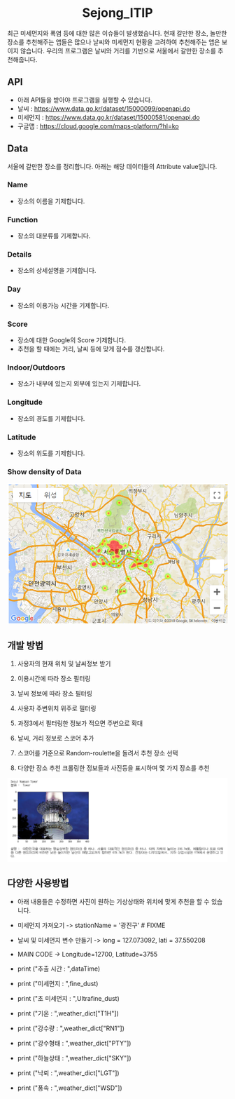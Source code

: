 <h1 align="center">Sejong_ITIP</h1>
최근 미세먼지와 폭염 등에 대한 많은 이슈들이 발생했습니다. 현재 갈만한 장소, 놀만한 장소를 추천해주는 앱들은 많으나 날씨와 미세먼지 현황을 고려하여 추천해주는 앱은 보이지 않습니다. 우리의 프로그램은 날씨와 거리를 기반으로 서울에서 갈만한 장소를 추천해줍니다.

## API
- 아래 API들을 받아야 프로그램을 실행할 수 있습니다.
- 날씨 : https://www.data.go.kr/dataset/15000099/openapi.do
- 미세먼지 : https://www.data.go.kr/dataset/15000581/openapi.do
- 구글맵 : https://cloud.google.com/maps-platform/?hl=ko

## Data
서울에 갈만한 장소를 정리합니다. 아래는 해당 데이터들의 Attribute value입니다.

### Name
- 장소의 이름을 기제합니다.

### Function
- 장소의 대분류를 기제합니다.

### Details
- 장소의 상세설명을 기제합니다.

### Day
- 장소의 이용가능 시간을 기제합니다.

### Score
- 장소에 대한 Google의 Score 기제합니다.
- 추천을 할 때에는 거리, 날씨 등에 맞게 점수를 갱신합니다.

### Indoor/Outdoors
- 장소가 내부에 있는지 외부에 있는지 기제합니다.

### Longitude
- 장소의 경도를 기제합니다.

### Latitude
- 장소의 위도를 기제합니다.

### Show density of Data  
![](image/map.PNG)


## 개발 방법
1. 사용자의 현재 위치 및 날씨정보 받기

2. 이용시간에 따라 장소 필터링

3. 날씨 정보에 따라 장소 필터링

4. 사용자 주변위치 위주로 필터링

5. 과정3에서 필터링한 정보가 적으면 주변으로 확대

6. 날씨, 거리 정보로 스코어 추가

7. 스코어를 기준으로 Random-roulette을 돌려서 추천 장소 선택

8. 다양한 장소 추천 크롤링한 정보들과 사진등을 표시하며 몇 가지 장소를 추천

![](image/result.PNG)

## 다양한 사용방법
- 아래 내용들은 수정하면 사진이 원하는 기상상태와 위치에 맞게 추천을 할 수 있습니다.

- 미세먼지 가져오기 -> stationName = '광진구' # FIXME
- 날씨 및 미세먼지 변수 만들기 -> long = 127.073092, lati = 37.550208 
- MAIN CODE -> Longitude=12700, Latitude=3755
- print ("추출 시간   : ",dataTime)
- print ("미세먼지    : ",fine_dust)
- print ("초 미세먼지 : ",Ultrafine_dust)
- print ("기온        : ",weather_dict["T1H"])
- print ("강수량      : ",weather_dict["RN1"])
- print ("강수형태    : ",weather_dict["PTY"])
- print ("하늘상태    : ",weather_dict["SKY"])
- print ("낙뢰        : ",weather_dict["LGT"])
- print ("풍속        : ",weather_dict["WSD"])
